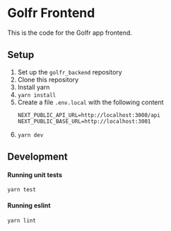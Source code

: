 # Golfr Frontend

This is the code for the Golfr app frontend.

## Setup

1. Set up the `golfr_backend` repository
2. Clone this repository
3. Install yarn
4. `yarn install`
5. Create a file `.env.local` with the following content
    ```
    NEXT_PUBLIC_API_URL=http://localhost:3000/api
    NEXT_PUBLIC_BASE_URL=http://localhost:3001
    ```
6. `yarn dev`

## Development

#### Running unit tests

`yarn test`

#### Running eslint

`yarn lint`
